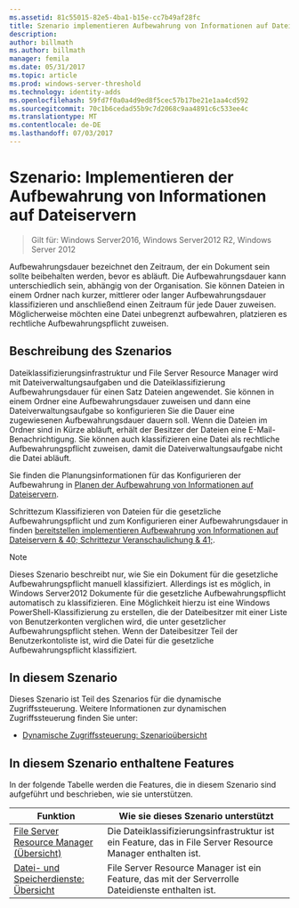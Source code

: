 ```yaml
---
ms.assetid: 81c55015-82e5-4ba1-b15e-cc7b49af28fc
title: Szenario implementieren Aufbewahrung von Informationen auf Dateiservern
description: 
author: billmath
ms.author: billmath
manager: femila
ms.date: 05/31/2017
ms.topic: article
ms.prod: windows-server-threshold
ms.technology: identity-adds
ms.openlocfilehash: 59fd7f0a0a4d9ed8f5cec57b17be21e1aa4cd592
ms.sourcegitcommit: 70c1b6cedad55b9c7d2068c9aa4891c6c533ee4c
ms.translationtype: MT
ms.contentlocale: de-DE
ms.lasthandoff: 07/03/2017
---
```

# <a name="scenario-implement-retention-of-information-on-file-servers"></a>Szenario: Implementieren der Aufbewahrung von Informationen auf Dateiservern

>Gilt für: Windows Server2016, Windows Server2012 R2, Windows Server 2012

Aufbewahrungsdauer bezeichnet den Zeitraum, der ein Dokument sein sollte beibehalten werden, bevor es abläuft. Die Aufbewahrungsdauer kann unterschiedlich sein, abhängig von der Organisation. Sie können Dateien in einem Ordner nach kurzer, mittlerer oder langer Aufbewahrungsdauer klassifizieren und anschließend einen Zeitraum für jede Dauer zuweisen. Möglicherweise möchten eine Datei unbegrenzt aufbewahren, platzieren es rechtliche Aufbewahrungspflicht zuweisen.  
  
## <a name="BKMK_OVER"></a>Beschreibung des Szenarios  
Dateiklassifizierungsinfrastruktur und File Server Resource Manager wird mit Dateiverwaltungsaufgaben und die Dateiklassifizierung Aufbewahrungsdauer für einen Satz Dateien angewendet. Sie können in einem Ordner eine Aufbewahrungsdauer zuweisen und dann eine Dateiverwaltungsaufgabe so konfigurieren Sie die Dauer eine zugewiesenen Aufbewahrungsdauer dauern soll. Wenn die Dateien im Ordner sind in Kürze abläuft, erhält der Besitzer der Dateien eine E-Mail-Benachrichtigung. Sie können auch klassifizieren eine Datei als rechtliche Aufbewahrungspflicht zuweisen, damit die Dateiverwaltungsaufgabe nicht die Datei abläuft.  
  
Sie finden die Planungsinformationen für das Konfigurieren der Aufbewahrung in [Planen der Aufbewahrung von Informationen auf Dateiservern](assetId:///edf13190-7077-455a-ac01-f534064a9e0c).  
  
Schrittezum Klassifizieren von Dateien für die gesetzliche Aufbewahrungspflicht und zum Konfigurieren einer Aufbewahrungsdauer in finden [bereitstellen implementieren Aufbewahrung von Informationen auf Dateiservern & 40; Schrittezur Veranschaulichung & 41;](Deploy-Implementing-Retention-of-Information-on-File-Servers--Demonstration-Steps-.md).  
  
> [!NOTE]  
> Dieses Szenario beschreibt nur, wie Sie ein Dokument für die gesetzliche Aufbewahrungspflicht manuell klassifiziert. Allerdings ist es möglich, in Windows Server2012 Dokumente für die gesetzliche Aufbewahrungspflicht automatisch zu klassifizieren. Eine Möglichkeit hierzu ist eine Windows PowerShell-Klassifizierung zu erstellen, die der Dateibesitzer mit einer Liste von Benutzerkonten verglichen wird, die unter gesetzlicher Aufbewahrungspflicht stehen. Wenn der Dateibesitzer Teil der Benutzerkontoliste ist, wird die Datei für die gesetzliche Aufbewahrungspflicht klassifiziert.  
  
## <a name="in-this-scenario"></a>In diesem Szenario  
Dieses Szenario ist Teil des Szenarios für die dynamische Zugriffssteuerung. Weitere Informationen zur dynamischen Zugriffssteuerung finden Sie unter:  
  
-   [Dynamische Zugriffssteuerung: Szenarioübersicht](Dynamic-Access-Control--Scenario-Overview.md)  
  
## <a name="BKMK_NEW"></a>In diesem Szenario enthaltene Features  
In der folgende Tabelle werden die Features, die in diesem Szenario sind aufgeführt und beschrieben, wie sie unterstützen.  
  
|Funktion|Wie sie dieses Szenario unterstützt|  
|-----------|---------------------------------|  
|[File Server Resource Manager (Übersicht)](https://technet.microsoft.com/library/hh831701.aspx)|Die Dateiklassifizierungsinfrastruktur ist ein Feature, das in File Server Resource Manager enthalten ist.|  
|[Datei- und Speicherdienste: Übersicht](https://technet.microsoft.com/library/hh831487.aspx)|File Server Resource Manager ist ein Feature, das mit der Serverrolle Dateidienste enthalten ist.|  
  
  


